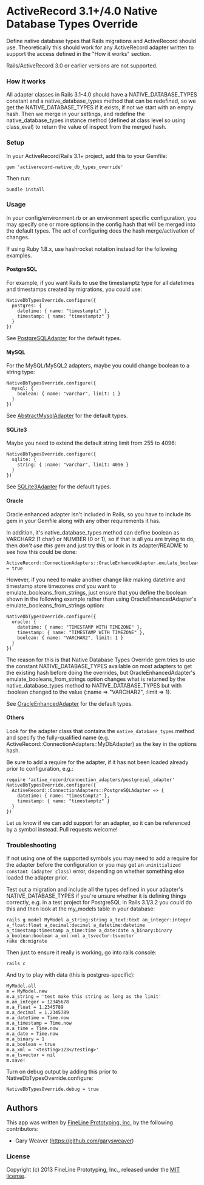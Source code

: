 ActiveRecord 3.1+/4.0 Native Database Types Override
=====

Define native database types that Rails migrations and ActiveRecord should use. Theoretically this should work for any ActiveRecord adapter written to support the access defined in the "How it works" section.

Rails/ActiveRecord 3.0 or earlier versions are not supported.

### How it works

All adapter classes in Rails 3.1-4.0 should have a NATIVE_DATABASE_TYPES constant and a native_database_types method that can be redefined, so we get the NATIVE_DATABASE_TYPES if it exists, if not we start with an empty hash. Then we merge in your settings, and redefine the native_database_types instance method (defined at class level so using class_eval) to return the value of inspect from the merged hash.

### Setup

In your ActiveRecord/Rails 3.1+ project, add this to your Gemfile:

    gem 'activerecord-native_db_types_override'

Then run:

    bundle install

### Usage

In your config/environment.rb or an environment specific configuration, you may specify one or more options in the config hash that will be merged into the default types. The act of configuring does the hash merge/activation of changes.

If using Ruby 1.8.x, use hashrocket notation instead for the following examples.

#### PostgreSQL

For example, if you want Rails to use the timestamptz type for all datetimes and timestamps created by migrations, you could use:

    NativeDbTypesOverride.configure({
      postgres: {
        datetime: { name: "timestamptz" },
        timestamp: { name: "timestamptz" }
      }
    })

See [PostgreSQLAdapter][postgres_adapter] for the default types.

#### MySQL

For the MySQL/MySQL2 adapters, maybe you could change boolean to a string type:

    NativeDbTypesOverride.configure({
      mysql: {
        boolean: { name: "varchar", limit: 1 }
      }
    })

See [AbstractMysqlAdapter][mysql_adapter] for the default types.

#### SQLite3

Maybe you need to extend the default string limit from 255 to 4096:

    NativeDbTypesOverride.configure({
      sqlite: {
        string: { :name: "varchar", limit: 4096 }
      }
    })

See [SQLite3Adapter][sqlite_adapter] for the default types.

#### Oracle

Oracle enhanced adapter isn't included in Rails, so you have to include its gem in your Gemfile along with any other requirements it has.

In addition, it's native_database_types method can define boolean as VARCHAR2 (1 char) or NUMBER (0 or 1), so if that is all you are trying to do, then *don't use this gem* and just try this or look in its adapter/README to see how this could be done:

    ActiveRecord::ConnectionAdapters::OracleEnhancedAdapter.emulate_booleans_from_strings = true

However, if you need to make another change like making datetime and timestamp store timezones *and* you want to emulate_booleans_from_strings, just ensure that you define the boolean shown in the following example rather than using OracleEnhancedAdapter's emulate_booleans_from_strings option:

    NativeDbTypesOverride.configure({
      oracle: {
        datetime: { name: "TIMESTAMP WITH TIMEZONE" },
        timestamp: { name: "TIMESTAMP WITH TIMEZONE" },
        boolean: { name: "VARCHAR2", limit: 1 }
      }
    })

The reason for this is that Native Database Types Override gem tries to use the constant NATIVE_DATABASE_TYPES available on most adapters to get the existing hash before doing the overrides, but OracleEnhancedAdapter's emulate_booleans_from_strings option changes what is returned by the native_database_types method to NATIVE_DATABASE_TYPES but with :boolean changed to the value {:name => "VARCHAR2", :limit => 1}.

See [OracleEnhancedAdapter][oracle_adapter] for the default types.

#### Others

Look for the adapter class that contains the `native_database_types` method and specify the fully-qualified name (e.g. ActiveRecord::ConnectionAdapters::MyDbAdapter) as the key in the options hash.

Be sure to add a require for the adapter, if it has not been loaded already prior to configuration, e.g.:

    require 'active_record/connection_adapters/postgresql_adapter'
    NativeDbTypesOverride.configure({
      ActiveRecord::ConnectionAdapters::PostgreSQLAdapter => {
        datetime: { name: "timestamptz" },
        timestamp: { name: "timestamptz" }
      }
    })

Let us know if we can add support for an adapter, so it can be referenced by a symbol instead. Pull requests welcome!

### Troubleshooting

If not using one of the supported symbols you may need to add a require for the adapter before the configuration or you may get an `uninitialized constant (adapter class)` error, depending on whether something else loaded the adapter prior.

Test out a migration and include all the types defined in your adapter's NATIVE_DATABASE_TYPES if you're unsure whether it is defining things correctly, e.g. in a test project for PostgreSQL in Rails 3.1/3.2 you could do this and then look at the my_models table in your database:

    rails g model MyModel a_string:string a_text:text an_integer:integer a_float:float a_decimal:decimal a_datetime:datetime a_timestamp:timestamp a_time:time a_date:date a_binary:binary a_boolean:boolean a_xml:xml a_tsvector:tsvector
    rake db:migrate

Then just to ensure it really is working, go into rails console:

    rails c

And try to play with data (this is postgres-specific):

    MyModel.all
    m = MyModel.new
    m.a_string = 'test make this string as long as the limit'
    m.an_integer = 12345678
    m.a_float = 1.2345789
    m.a_decimal = 1.2345789
    m.a_datetime = Time.now
    m.a_timestamp = Time.now
    m.a_time = Time.now
    m.a_date = Time.now
    m.a_binary = 1
    m.a_boolean = true
    m.a_xml = '<testing>123</testing>'
    m.a_tsvector = nil
    m.save!

Turn on debug output by adding this prior to NativeDbTypesOverride.configure:

    NativeDbTypesOverride.debug = true

## Authors

This app was written by [FineLine Prototyping, Inc.](http://www.finelineprototyping.com) by the following contributors:
* Gary Weaver (https://github.com/garysweaver)

### License

Copyright (c) 2013 FineLine Prototyping, Inc., released under the [MIT license][lic].

[postgres_adapter]: https://github.com/rails/rails/blob/master/activerecord/lib/active_record/connection_adapters/postgresql_adapter.rb
[mysql_adapter]: https://github.com/rails/rails/blob/master/activerecord/lib/active_record/connection_adapters/abstract_mysql_adapter.rb
[sqlite_adapter]: https://github.com/rails/rails/blob/master/activerecord/lib/active_record/connection_adapters/sqlite3_adapter.rb
[oracle_adapter]: https://github.com/rsim/oracle-enhanced/blob/master/lib/active_record/connection_adapters/oracle_enhanced_adapter.rb
[lic]: http://github.com/FineLinePrototyping/activerecord-native_db_types_override/blob/master/LICENSE
